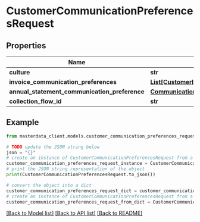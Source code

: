 # CustomerCommunicationPreferencesRequest


## Properties

Name | Type | Description | Notes
------------ | ------------- | ------------- | -------------
**culture** | **str** |  | [optional] 
**invoice_communication_preferences** | [**List[CustomerInvoiceCommunicationPreferencesRequest]**](CustomerInvoiceCommunicationPreferencesRequest.md) |  | [optional] 
**annual_statement_communication_preference** | [**CommunicationType**](CommunicationType.md) |  | [optional] 
**collection_flow_id** | **str** |  | [optional] 

## Example

```python
from masterdata_client.models.customer_communication_preferences_request import CustomerCommunicationPreferencesRequest

# TODO update the JSON string below
json = "{}"
# create an instance of CustomerCommunicationPreferencesRequest from a JSON string
customer_communication_preferences_request_instance = CustomerCommunicationPreferencesRequest.from_json(json)
# print the JSON string representation of the object
print(CustomerCommunicationPreferencesRequest.to_json())

# convert the object into a dict
customer_communication_preferences_request_dict = customer_communication_preferences_request_instance.to_dict()
# create an instance of CustomerCommunicationPreferencesRequest from a dict
customer_communication_preferences_request_from_dict = CustomerCommunicationPreferencesRequest.from_dict(customer_communication_preferences_request_dict)
```
[[Back to Model list]](../README.md#documentation-for-models) [[Back to API list]](../README.md#documentation-for-api-endpoints) [[Back to README]](../README.md)


